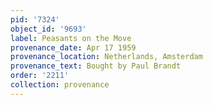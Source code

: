 ```yaml
---
pid: '7324'
object_id: '9693'
label: Peasants on the Move
provenance_date: Apr 17 1959
provenance_location: Netherlands, Amsterdam
provenance_text: Bought by Paul Brandt
order: '2211'
collection: provenance
---
```

